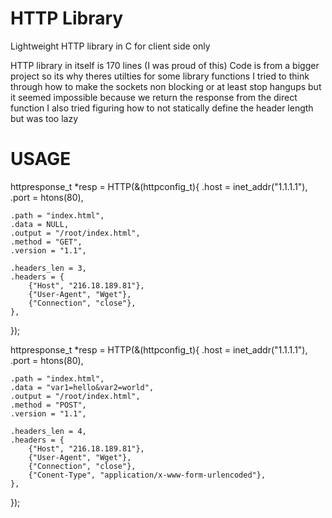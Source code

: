 # HTTP Library
Lightweight HTTP library in C for client side only

HTTP library in itself is 170 lines (I was proud of this) 
Code is from a bigger project so its why theres utilties for some library functions 
I tried to think through how to make the sockets non blocking or at least stop hangups but it seemed impossible because we return the response from the direct function 
I also tried figuring how to not statically define the header length but was too lazy 

# USAGE

httpresponse_t *resp = HTTP(&(httpconfig_t){
    .host = inet_addr("1.1.1.1"),
    .port = htons(80),
    
    .path = "index.html",
    .data = NULL,
    .output = "/root/index.html",
    .method = "GET",
    .version = "1.1",

    .headers_len = 3,
    .headers = {
        {"Host", "216.18.189.81"},
        {"User-Agent", "Wget"},
        {"Connection", "close"},
    },
});

httpresponse_t *resp = HTTP(&(httpconfig_t){
    .host = inet_addr("1.1.1.1"),
    .port = htons(80),
    
    .path = "index.html",
    .data = "var1=hello&var2=world",
    .output = "/root/index.html",
    .method = "POST",
    .version = "1.1",

    .headers_len = 4,
    .headers = {
        {"Host", "216.18.189.81"},
        {"User-Agent", "Wget"},
        {"Connection", "close"},
        {"Conent-Type", "application/x-www-form-urlencoded"},
    },
});
